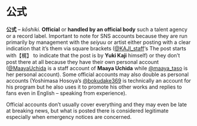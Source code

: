 # 公式

**公式** – _kōshiki._ **Official** or **handled by an official body** such a talent agency or a record label. Important to note for SNS accounts because they are run primarily by management with the _seiyuu_ or artist either posting with a clear indication that it’s them via square brackets ([@KAJI_staff](https://twitter.com/kaji_staff)‘s The post starts with【梶】 to indicate that the post is by **Yuki Kaji** himself) or they don’t post there at all because they have their own personal account ([@MaayaUchida](https://twitter.com/maayauchida) is a staff account of **Maaya Uchida** while [@maaya_taso](https://twitter.com/maaya_taso) is her personal account). Some official accounts may also double as personal accounts (Yoshimasa Hosoya’s [@bokudake369](https://twitter.com/bokudake369) is technically an account for his program but he also uses it to promote his other works and replies to fans even in English – speaking from experience).

Official accounts don’t usually cover everything and they may even be late at breaking news, but what is posted there is considered legitimate especially when emergency notices are concerned.
